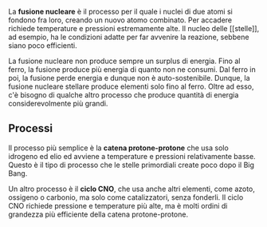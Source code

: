 La **fusione nucleare** è il processo per il quale i nuclei di due atomi si fondono fra loro, creando un nuovo atomo combinato. Per accadere richiede temperature e pressioni estremamente alte. Il nucleo delle [[stelle]], ad esempio, ha le condizioni adatte per far avvenire la reazione, sebbene siano poco efficienti.

La fusione nucleare non produce sempre un surplus di energia. Fino al ferro, la fusione produce più energia di quanto non ne consumi. Dal ferro in poi, la fusione perde energia e dunque non è auto-sostenibile. Dunque, la fusione nucleare stellare produce elementi solo fino al ferro. Oltre ad esso, c'è bisogno di qualche altro processo che produce quantità di energia considerevolmente più grandi.

## Processi
Il processo più semplice è la **catena protone-protone** che usa solo idrogeno ed elio ed avviene a temperature e pressioni relativamente basse. Questo è il tipo di processo che le stelle primordiali create poco dopo il Big Bang.

Un altro processo è il **ciclo CNO**, che usa anche altri elementi, come azoto, ossigeno o carbonio, ma solo come catalizzatori, senza fonderli. Il ciclo CNO richiede pressione e temperature più alte, ma è molti ordini di grandezza più efficiente della catena protone-protone.
